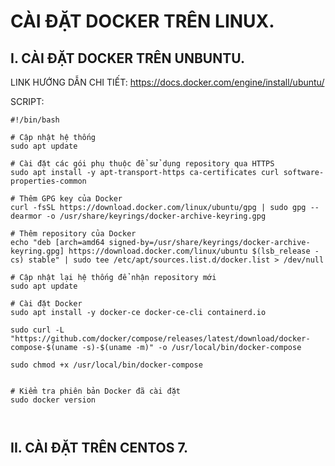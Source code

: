 # CÀI ĐẶT DOCKER TRÊN LINUX.

## I. CÀI ĐẶT DOCKER TRÊN UNBUNTU.

LINK HƯỚNG DẪN CHI TIẾT: https://docs.docker.com/engine/install/ubuntu/


SCRIPT:
```
#!/bin/bash

# Cập nhật hệ thống
sudo apt update

# Cài đặt các gói phụ thuộc để sử dụng repository qua HTTPS
sudo apt install -y apt-transport-https ca-certificates curl software-properties-common

# Thêm GPG key của Docker
curl -fsSL https://download.docker.com/linux/ubuntu/gpg | sudo gpg --dearmor -o /usr/share/keyrings/docker-archive-keyring.gpg

# Thêm repository của Docker
echo "deb [arch=amd64 signed-by=/usr/share/keyrings/docker-archive-keyring.gpg] https://download.docker.com/linux/ubuntu $(lsb_release -cs) stable" | sudo tee /etc/apt/sources.list.d/docker.list > /dev/null

# Cập nhật lại hệ thống để nhận repository mới
sudo apt update

# Cài đặt Docker
sudo apt install -y docker-ce docker-ce-cli containerd.io

sudo curl -L "https://github.com/docker/compose/releases/latest/download/docker-compose-$(uname -s)-$(uname -m)" -o /usr/local/bin/docker-compose

sudo chmod +x /usr/local/bin/docker-compose


# Kiểm tra phiên bản Docker đã cài đặt
sudo docker version



```




## II. CÀI ĐẶT TRÊN CENTOS 7.




